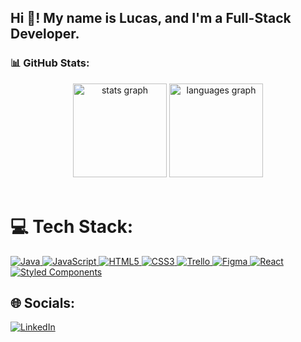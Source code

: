 

<!--
**me-luc/me-luc** is a ✨ _special_ ✨ repository because its `README.md` (this file) appears on your GitHub profile.

Here are some ideas to get you started:

- 🔭 I’m currently working on ...
- 🌱 I’m currently learning ...
- 👯 I’m looking to collaborate on ...
- 🤔 I’m looking for help with ...
- 💬 Ask me about ...
- 📫 How to reach me: ...
- 😄 Pronouns: ...
- ⚡ Fun fact: ...
-->



<h2 align="left">Hi 👋! My name is Lucas, and I'm a Full-Stack Developer.</h2>

### 📊 GitHub Stats:

<div align="center">
  <img src="https://github-readme-stats.vercel.app/api?show_icons=true&username=me-luc&theme=dracula&hide_border=false&include_all_commits=true&count_private=true" height="150" alt="stats graph"  />
  <img src="https://github-readme-stats.vercel.app/api/top-langs?locale=en&hide_title=false&layout=compact&card_width=320&langs_count=5&theme=dracula&hide_border=false&username=me-luc" height="150" alt="languages graph"  />
 
</div>

<br clear="both">

 # 💻 Tech Stack:

<a href="https://docs.oracle.com/en/java/" target="_blank"> ![Java](https://img.shields.io/badge/java-%23ED8B00.svg?style=flat&logo=java&logoColor=white) </a>
<a href="https://developer.mozilla.org/en-US/docs/Web/JavaScript" target="_blank"> ![JavaScript](https://img.shields.io/badge/javascript-%23323330.svg?style=flat&logo=javascript&logoColor=%23F7DF1E) </a>
<a href="https://developer.mozilla.org/en-US/docs/Web/HTML" target="_blank"> ![HTML5](https://img.shields.io/badge/html5-%23E34F26.svg?style=flat&logo=html5&logoColor=white) </a>
<a href="https://developer.mozilla.org/en-US/docs/Web/CSS" target="_blank"> ![CSS3](https://img.shields.io/badge/css3-%231572B6.svg?style=flat&logo=css3&logoColor=white) </a>
<a href="https://trello.com/guide" target="_blank"> ![Trello](https://img.shields.io/badge/Trello-%23026AA7.svg?style=flat&logo=Trello&logoColor=white) 	</a>
<a href="https://www.figma.com/" target="_blank"> ![Figma](https://img.shields.io/badge/figma-%23F24E1E.svg?style=flat&logo=figma&logoColor=white) </a>
<a href="https://reactjs.org/docs/getting-started.html" target="_blank"> ![React](https://img.shields.io/badge/react-%2320232a.svg?style=flat&logo=react&logoColor=%2361DAFB) </a>
<a href="https://styled-components.com/" target="_blank"> ![Styled Components](https://img.shields.io/badge/styled--components-DB7093?style=flat&logo=styled-components&logoColor=white) </a>


## 🌐 Socials:
[![LinkedIn](https://img.shields.io/badge/LinkedIn-%230077B5.svg?logo=linkedin&logoColor=white)](https://linkedin.com/in/almeida-lucas1) 

<!--
---
[![](https://visitcount.itsvg.in/api?id=me-luc&icon=0&color=0)](https://visitcount.itsvg.in)

 Proudly created with GPRM ( https://gprm.itsvg.in ) -->
